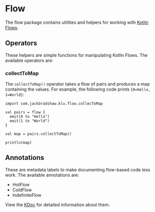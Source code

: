 # Flow

The flow package contains utilities and helpers for working with [Kotlin Flows](https://kotlinlang.org/docs/flow.html).

## Operators

These helpers are simple functions for manipulating Kotlin Flows. The available operators are:

### collectToMap

The `collectToMap()` operator takes a flow of pairs and produces a map containing the values. For example, the following
code prints `{0=Hello, 1=World}`:

```
import com.jackbradshaw.klu.flow.collecToMap

val pairs = flow {
  emit(0 to "Hello")
  emit(1 to "World")
}

val map = pairs.collectToMap()

println(map)
```

## Annotations

These are metadata labels to make documenting flow-based code less work. The available annotations are:

- HotFlow
- ColdFlow
- IndefiniteFlow

View the [KDoc](https://github.com/jack-bradshaw/monorepo/blob/main/first_party/com/jackbradshaw/klu/flow/Annotations.kt) for
detailed information about them.

